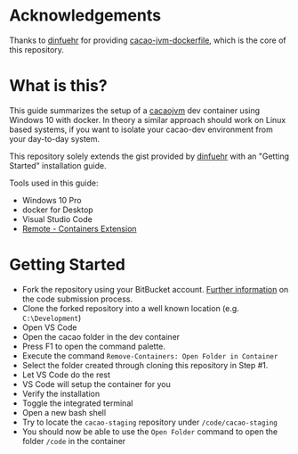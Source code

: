 # Acknowledgements

Thanks to [dinfuehr](https://gist.github.com/dinfuehr) for providing [cacao-jvm-dockerfile](https://gist.github.com/dinfuehr/ab83ad825cd24be0e816588d0465a7fb), which is the core of this repository.

# What is this?

This guide summarizes the setup of a [cacaojvm](http://www.cacaojvm.org/) dev container using Windows 10 with docker. In theory a similar approach should work on Linux based systems, if you want to isolate your cacao-dev environment from your day-to-day system.

This repository solely extends the gist provided by [dinfuehr](https://gist.github.com/dinfuehr) with an "Getting Started" installation guide.

Tools used in this guide:
* Windows 10 Pro
* docker for Desktop
* Visual Studio Code
 * [Remote - Containers Extension](https://marketplace.visualstudio.com/items?itemName=ms-vscode-remote.remote-containers)

# Getting Started

* Fork the repository using your BitBucket account. [Further information](http://c1.complang.tuwien.ac.at/cacaowiki/Draft/CodeSubmissionProcess?action=show&redirect=Contributing) on the code submission process.
* Clone the forked repository into a well known location (e.g. `C:\Development`)
* Open VS Code
* Open the cacao folder in the dev container
 * Press F1 to open the command palette.
 * Execute the command `Remove-Containers: Open Folder in Container`
 * Select the folder created through cloning this repository in Step #1.
* Let VS Code do the rest
 * VS Code will setup the container for you
* Verify the installation
 * Toggle the integrated terminal
 * Open a new bash shell
 * Try to locate the `cacao-staging` repository under `/code/cacao-staging`
* You should now be able to use the `Open Folder` command to open the folder `/code` in the container